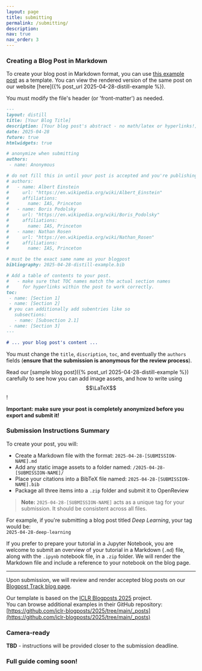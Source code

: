 ```yaml
---
layout: page
title: submitting
permalink: /submitting/
description:
nav: true
nav_order: 3
---
```


<!-- ### Template

The workflow you will use to participate in this track should be relatively familiar to you if have used [Github Pages](https://pages.github.com/). Specifically, our website uses the [Al-Folio](https://github.com/alshedivat/al-folio) template.
This template uses Github Pages as part of its process, but it also utilizes a separate build step using [Github Actions](https://github.com/features/actions) and intermediary [Docker Images](https://www.docker.com/).

**We recommend paying close attention to the steps presented in this guide. 
Small mistakes here can have very hard-to-debug consequences.**

### Contents

- [Quickstart](#quickstart)
- [Download the Blog Repository](#download-the-blog-repository)
- [Creating a Blog Post](#creating-a-blog-post)
- [Local Serving](#local-serving)
   - [Method 1: Using Docker](#method-1-using-docker)
   - [Method 2: Using Jekyll Manually](#method-2-using-jekyll-manually)
      - [Installation](#installation)
      - [Manual Serving](#manual-serving)
- [Submitting Your Blog Post](#submitting-your-blog-post)
- [Reviewing Process](#reviewing-process)
- [Camera Ready (TBD)](#camera-ready)


### Quickstart

This section provides a summary of the workflow for creating and submitting a blog post. 
For more details about any of these steps, please refer to the appropriate section.


1. Fork or download our [repository](https://github.com/data-brain-mind/blogpost-track#). 

2. Create your blog post content as detailed in the [Creating a Blog Post](#creating-a-blog-post) section.
    In summary, to create your post, you will: 
    - Create a Markdown or HTML file in the `_posts/` directory with the format `_posts/2025-04-28-[SUBMISSION NAME].md`. If you choose to write the post in HTML, then the extension of this last file should be .html instead of .md. NOTE: HTML posts are not officially supported, use at your own risk!
    - Add any static image to `assets/img/2025-04-28-[SUBMISSION NAME]/`.
    - Add any interactive HTML figures to `assets/html/2025-04-28-[SUBMISSION NAME]/`. 
    - Put your citations into a bibtex file in `assets/bibliography/2025-04-28-[SUBMISSION NAME].bib`. 

    **DO NOT** touch anything else in the repository.
    We will utilize an automated deployment action which will filter out all submissions that modifiy more than the list of files that we just described above.
    Read the [relevant section](#creating-a-blog-post) for more details.
    **Make sure to omit any identifying information for the review process.**

3. To render your website locally, you can build a docker container via `$ ./bin/docker_run.sh` to serve your website locally. 
    Alternatively, you can setup your local environment to render the website via conventional `$ bundle exec jekyll serve --future` commands. 
    More information for both of these configuratoins can be found in the [Local Serving](#local-serving) section.

4. To submit your website, create a pull request to the main repository. Make sure that this PR's title is `_posts/2025-04-28-[SUBMISSION NAME]`. This will trigger a GitHub Action that will build your blogpost and write the host's URL in a comment to your PR.

5. If accepted, we will merge the accepted posts to our main repository. See the [camera ready](#camera-ready) section for more details on merging in an accepted blog post.

**Should you edit ANY files other your new post inside the `_posts` directory, and your new folder inside the `assets` directory, your pull requests will automatically be rejected.**



### Download the Blog Repository

Download or fork our [repository](https://github.com/data-brain-mind/blogpost-track#). 
You will be submitting a pull request this repository. -->

### Creating a Blog Post in Markdown


To create your blog post in Markdown format, you can use [this example post](https://github.com/data-brain-mind/blogpost-track/blob/main/_posts/2025-04-28-distill-example.md) as a template. You can view the rendered version of the same post on our website [here]({% post_url 2025-04-28-distill-example %}).


You must modify the file's header (or 'front-matter') as needed.



 ```markdown
 ---
layout: distill
title: [Your Blog Title]
description: [Your blog post's abstract - no math/latex or hyperlinks!]
date: 2025-04-28
future: true
htmlwidgets: true

# anonymize when submitting 
authors:
  - name: Anonymous 

# do not fill this in until your post is accepted and you're publishing your camera-ready post!
# authors:
#   - name: Albert Einstein
#     url: "https://en.wikipedia.org/wiki/Albert_Einstein"
#     affiliations:
#       name: IAS, Princeton
#   - name: Boris Podolsky
#     url: "https://en.wikipedia.org/wiki/Boris_Podolsky"
#     affiliations:
#       name: IAS, Princeton
#   - name: Nathan Rosen
#     url: "https://en.wikipedia.org/wiki/Nathan_Rosen"
#     affiliations:
#       name: IAS, Princeton 

# must be the exact same name as your blogpost
bibliography: 2025-04-28-distill-example.bib  

# Add a table of contents to your post.
#   - make sure that TOC names match the actual section names
#     for hyperlinks within the post to work correctly.
toc:
  - name: [Section 1]
  - name: [Section 2]
  # you can additionally add subentries like so
    subsections:
    - name: [Subsection 2.1]
  - name: [Section 3]
---

# ... your blog post's content ...
```

You must change the `title`, `discription`, `toc`, and eventually the `authors` fields (**ensure that the
submission is anonymous for the review process**).

<!-- Add any tags that are relevant to your post, such as the areas your work is relevant to. -->
Read our [sample blog post]({% post_url 2025-04-28-distill-example %}) carefully to see how you can add image assets, and how to write using $$\LaTeX$$!


**Important: make sure your post is completely anonymized before you export and submit it!**

### Submission Instructions Summary

To create your post, you will:

- Create a Markdown file with the format: `2025-04-28-[SUBMISSION-NAME].md`
- Add any static image assets to a folder named: `/2025-04-28-[SUBMISSION-NAME]/`
- Place your citations into a BibTeX file named: `2025-04-28-[SUBMISSION-NAME].bib`
- Package all three items into a `.zip` folder and submit it to OpenReview

> **Note:** `2025-04-28-[SUBMISSION-NAME]` acts as a unique tag for your submission. It should be consistent across all files.

For example, if you're submitting a blog post titled *Deep Learning*, your tag would be:  
`2025-04-28-deep-learning`

If you prefer to prepare your tutorial in a Jupyter Notebook, you are welcome to submit an overview of your tutorial in a Markdown (`.md`) file, along with the `.ipynb` notebook file, in a `.zip` folder. We will render the Markdown file and include a reference to your notebook on the blog page.

---

Upon submission, we will review and render accepted blog posts on our  
[Blogpost Track blog page](https://data-brain-mind.github.io/blogpost-track/blog/index.html).

Our template is based on the [ICLR Blogposts 2025](https://iclr-blogposts.github.io/2025/about/) project.  
You can browse additional examples in their GitHub repository:  
[https://github.com/iclr-blogposts/2025/tree/main/_posts](https://github.com/iclr-blogposts/2025/tree/main/_posts)



### Camera-ready

**TBD** - instructions will be provided closer to the submission deadline.

### Full guide coming soon!